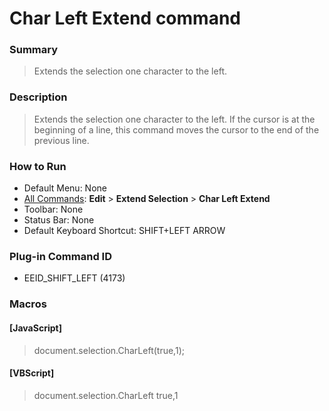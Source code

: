 # Char Left Extend command

### Summary

> Extends the selection one character to the left.

### Description

> Extends the selection one character to the left. If the cursor is at the
> beginning of a line, this command moves the cursor to the end of the
> previous line.

### How to Run

- Default Menu: None
- [All Commands](../tools/all_commands): **Edit** \> **Extend Selection**
\> **Char Left Extend**
- Toolbar: None
- Status Bar: None
- Default Keyboard Shortcut: SHIFT+LEFT ARROW

### Plug-in Command ID

- EEID\_SHIFT\_LEFT (4173)

### Macros

#### \[JavaScript\]

> document.selection.CharLeft(true,1);

#### \[VBScript\]

> document.selection.CharLeft true,1